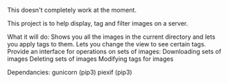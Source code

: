 This doesn't completely work at the moment. 



This project is to help display, tag and filter images on a server.

What it will do:
	Shows you all the images in the current directory and lets you apply tags to them.
	Lets you change the view to see certain tags. 
	Provide an interface for operations on sets of images:
		Downloading sets of images
		Deleting sets of images
		Modifying tags for images
		

Dependancies:
	gunicorn (pip3)
	piexif (pip3)

